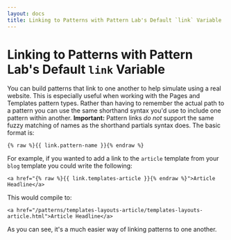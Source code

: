 ```yaml
---
layout: docs
title: Linking to Patterns with Pattern Lab's Default `link` Variable | Pattern Lab
---
```


# Linking to Patterns with Pattern Lab's Default `link` Variable
You can build patterns that link to one another to help simulate using a real website. This is especially useful when working with the Pages and Templates pattern types. Rather than having to remember the actual path to a pattern you can use the same shorthand syntax you'd use to include one pattern within another. **Important:** Pattern links _do not_ support the same fuzzy matching of names as the shorthand partials syntax does. The basic format is:

    {% raw %}{{ link.pattern-name }}{% endraw %}

For example, if you wanted to add a link to the `article` template from your `blog` template you could write the following:

    <a href="{% raw %}{{ link.templates-article }}{% endraw %}">Article Headline</a>

This would compile to:

    <a href="/patterns/templates-layouts-article/templates-layouts-article.html">Article Headline</a>

As you can see, it's a much easier way of linking patterns to one another.
